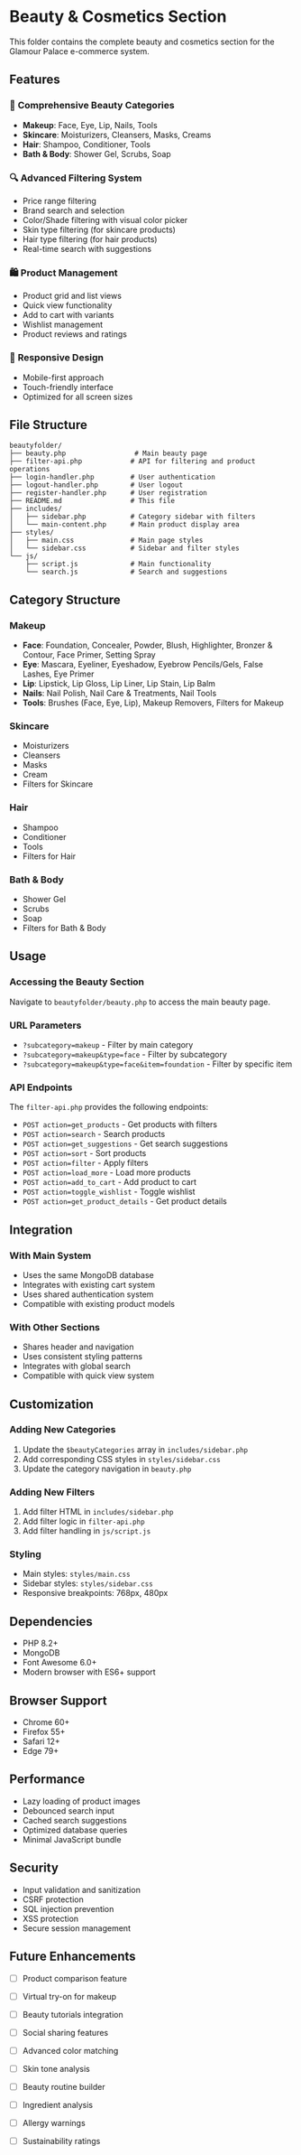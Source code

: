 # Beauty & Cosmetics Section

This folder contains the complete beauty and cosmetics section for the Glamour Palace e-commerce system.

## Features

### 🎨 **Comprehensive Beauty Categories**
- **Makeup**: Face, Eye, Lip, Nails, Tools
- **Skincare**: Moisturizers, Cleansers, Masks, Creams
- **Hair**: Shampoo, Conditioner, Tools
- **Bath & Body**: Shower Gel, Scrubs, Soap

### 🔍 **Advanced Filtering System**
- Price range filtering
- Brand search and selection
- Color/Shade filtering with visual color picker
- Skin type filtering (for skincare products)
- Hair type filtering (for hair products)
- Real-time search with suggestions

### 🛍️ **Product Management**
- Product grid and list views
- Quick view functionality
- Add to cart with variants
- Wishlist management
- Product reviews and ratings

### 📱 **Responsive Design**
- Mobile-first approach
- Touch-friendly interface
- Optimized for all screen sizes

## File Structure

```
beautyfolder/
├── beauty.php                 # Main beauty page
├── filter-api.php            # API for filtering and product operations
├── login-handler.php         # User authentication
├── logout-handler.php        # User logout
├── register-handler.php      # User registration
├── README.md                 # This file
├── includes/
│   ├── sidebar.php           # Category sidebar with filters
│   └── main-content.php      # Main product display area
├── styles/
│   ├── main.css              # Main page styles
│   └── sidebar.css           # Sidebar and filter styles
└── js/
    ├── script.js             # Main functionality
    └── search.js             # Search and suggestions
```

## Category Structure

### Makeup
- **Face**: Foundation, Concealer, Powder, Blush, Highlighter, Bronzer & Contour, Face Primer, Setting Spray
- **Eye**: Mascara, Eyeliner, Eyeshadow, Eyebrow Pencils/Gels, False Lashes, Eye Primer
- **Lip**: Lipstick, Lip Gloss, Lip Liner, Lip Stain, Lip Balm
- **Nails**: Nail Polish, Nail Care & Treatments, Nail Tools
- **Tools**: Brushes (Face, Eye, Lip), Makeup Removers, Filters for Makeup

### Skincare
- Moisturizers
- Cleansers
- Masks
- Cream
- Filters for Skincare

### Hair
- Shampoo
- Conditioner
- Tools
- Filters for Hair

### Bath & Body
- Shower Gel
- Scrubs
- Soap
- Filters for Bath & Body

## Usage

### Accessing the Beauty Section
Navigate to `beautyfolder/beauty.php` to access the main beauty page.

### URL Parameters
- `?subcategory=makeup` - Filter by main category
- `?subcategory=makeup&type=face` - Filter by subcategory
- `?subcategory=makeup&type=face&item=foundation` - Filter by specific item

### API Endpoints
The `filter-api.php` provides the following endpoints:

- `POST action=get_products` - Get products with filters
- `POST action=search` - Search products
- `POST action=get_suggestions` - Get search suggestions
- `POST action=sort` - Sort products
- `POST action=filter` - Apply filters
- `POST action=load_more` - Load more products
- `POST action=add_to_cart` - Add product to cart
- `POST action=toggle_wishlist` - Toggle wishlist
- `POST action=get_product_details` - Get product details

## Integration

### With Main System
- Uses the same MongoDB database
- Integrates with existing cart system
- Uses shared authentication system
- Compatible with existing product models

### With Other Sections
- Shares header and navigation
- Uses consistent styling patterns
- Integrates with global search
- Compatible with quick view system

## Customization

### Adding New Categories
1. Update the `$beautyCategories` array in `includes/sidebar.php`
2. Add corresponding CSS styles in `styles/sidebar.css`
3. Update the category navigation in `beauty.php`

### Adding New Filters
1. Add filter HTML in `includes/sidebar.php`
2. Add filter logic in `filter-api.php`
3. Add filter handling in `js/script.js`

### Styling
- Main styles: `styles/main.css`
- Sidebar styles: `styles/sidebar.css`
- Responsive breakpoints: 768px, 480px

## Dependencies

- PHP 8.2+
- MongoDB
- Font Awesome 6.0+
- Modern browser with ES6+ support

## Browser Support

- Chrome 60+
- Firefox 55+
- Safari 12+
- Edge 79+

## Performance

- Lazy loading of product images
- Debounced search input
- Cached search suggestions
- Optimized database queries
- Minimal JavaScript bundle

## Security

- Input validation and sanitization
- CSRF protection
- SQL injection prevention
- XSS protection
- Secure session management

## Future Enhancements

- [ ] Product comparison feature
- [ ] Virtual try-on for makeup
- [ ] Beauty tutorials integration
- [ ] Social sharing features
- [ ] Advanced color matching
- [ ] Skin tone analysis
- [ ] Beauty routine builder
- [ ] Ingredient analysis
- [ ] Allergy warnings
- [ ] Sustainability ratings




